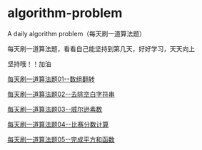 # algorithm-problem

A daily algorithm problem（每天刷一道算法题）

每天刷一道算法题，看看自己能坚持到第几天，好好学习，天天向上

坚持哦！！加油

[每天刷一道算法题01--数组翻转](https://github.com/naihe138/algorithm-problem/blob/master/20181218.md)

[每天刷一道算法题02--去除空白字符串](https://github.com/naihe138/algorithm-problem/blob/master/20181219.md)

[每天刷一道算法题03--威尔逊素数](https://github.com/naihe138/algorithm-problem/blob/master/20181220.md)

[每天刷一道算法题04--比赛分数计算](https://github.com/naihe138/algorithm-problem/blob/master/20181221.md)


[每天刷一道算法题05--完成平方和函数](https://github.com/naihe138/algorithm-problem/blob/master/20181222.md)